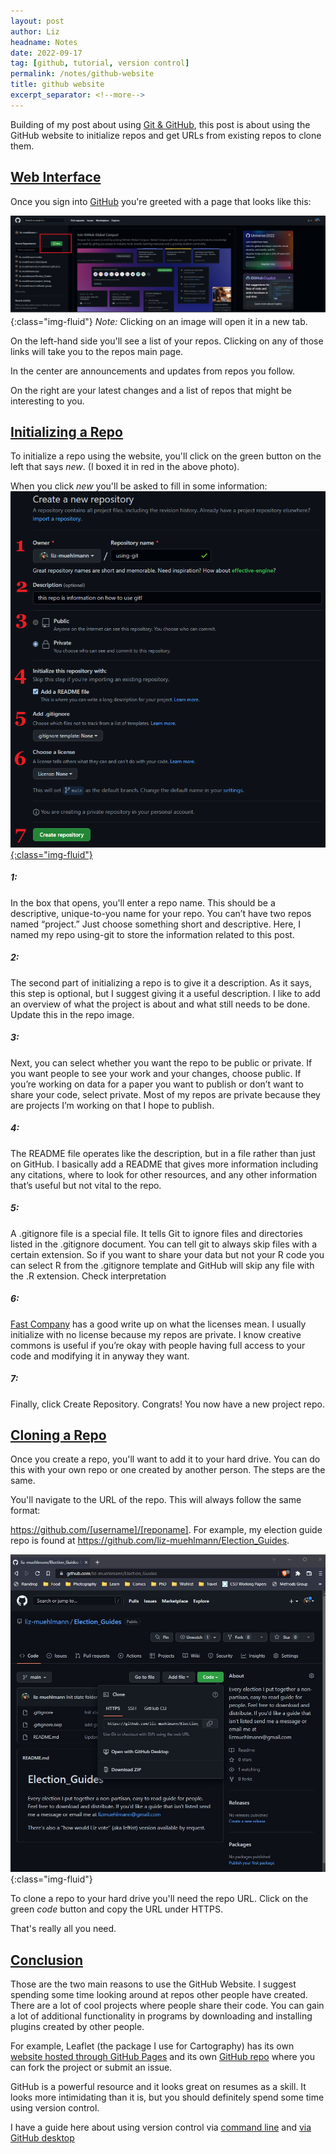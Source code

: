 ```yaml
---
layout: post
author: Liz
headname: Notes
date: 2022-09-17
tag: [github, tutorial, version control]
permalink: /notes/github-website
title: github website
excerpt_separator: <!--more-->
---
```


Building of my post about using <a href="https://liz-muehlmann.github.io/notes/git-github">Git & GitHub</a>, this post is about using the GitHub website to initialize repos and get URLs from existing repos to clone them. 

<!--more-->

<h2><u>Web Interface</u></h2>
Once you sign into <a href="https://github.com">GitHub</a> you're greeted with a page that looks like this:

![Github Home Screen](/assets/images/notes-images/using-github/using-github-1.jpeg){:class="img-fluid"}
<i>Note:</i> Clicking on an image will open it in a new tab.

On the left-hand side you'll see a list of your repos. Clicking on any of those links will take you to the repos main page. 

In the center are announcements and updates from repos you follow. 

On the right are your latest changes and a list of repos that might be interesting to you. 

<h2><u>Initializing a Repo</u></h2>
To initialize a repo using the website, you'll click on the green button on the left that says <i>new</i>. (I boxed it in red in the above photo).

When you click <i>new</i> you'll be asked to fill in some information:
<a href="/assets/images/notes-images/using-github/using-github-2.jpeg">
![Repo Options](/assets/images/notes-images/using-github/using-github-2.jpeg){:class="img-fluid"}</a>

<h5>1:</h5>
In the box that opens, you'll enter a repo name. This should be a descriptive, unique-to-you name for your repo. You can’t have two repos named “project.” Just choose something short and descriptive. Here, I named my repo using-git to store the information related to this post. 

<h5>2:</h5>
The second part of initializing a repo is to give it a description. As it says, this step is optional, but I suggest giving it a useful description. I like to add an overview of what the project is about and what still needs to be done. Update this in the repo image.

<h5>3:</h5>
Next, you can select whether you want the repo to be public or private. If you want people to see your work and your changes, choose public. If you’re working on data for a paper you want to publish or don’t want to share your code, select private. Most of my repos are private because they are projects I’m working on that I hope to publish. 

<h5>4:</h5>
The README file operates like the description, but in a file rather than just on GitHub. I basically add a README that gives more information including any citations, where to look for other resources, and any other information that’s useful but not vital to the repo.
 
<h5>5:</h5> 
A .gitignore file is a special file. It tells Git to ignore files and directories listed in the .gitignore document. You can tell git to always skip files with a certain extension. So if you want to share your data but not your R code you can select R from the .gitignore template and GitHub will skip any file with the .R extension. Check interpretation

<h5>6:</h5>
<a href="https://www.fastcompany.com/3014553/what-coders-should-know-about-copyright-licensing#:~:text=On%20GitHub%20the%20three%20main%20types%20of%20software%20licenses%20are%3A&text=It%20permits%20users%20to%20do,grants%20patent%20rights%20to%20users.">Fast Company</a> has a good write up on what the licenses mean. I usually initialize with no license because my repos are private. I know creative commons is useful if you’re okay with people having full access to your code and modifying it in anyway they want. 

<h5>7:</h5>
Finally, click Create Repository. Congrats! You now have a new project repo.

<h2><u>Cloning a Repo</u></h2>
Once you create a repo, you'll want to add it to your hard drive. You can do this with your own repo or one created by another person. The steps are the same. 

You'll navigate to the URL of the repo. This will always follow the same format:

https://github.com/[username]/[reponame]. For example, my election guide repo is found at <a href="https://github.com/liz-muehlmann/Election_Guides">https://github.com/liz-muehlmann/Election_Guides</a>.

![Github Home Screen](/assets/images/notes-images/using-github/using-github-10.jpeg){:class="img-fluid"}

To clone a repo to your hard drive you'll need the repo URL. Click on the green <i>code</i> button and copy the URL under HTTPS.

That's really all you need. 

<h2><u>Conclusion</u></h2>
Those are the two main reasons to use the GitHub Website. I suggest spending some time looking around at repos other people have created. There are a lot of cool projects where people share their code. You can gain a lot of additional functionality in programs by downloading and installing plugins created by other people. 

For example, Leaflet (the package I use for Cartography) has its own <a href="https://rstudio.github.io/leaflet/">website hosted through GitHub Pages</a> and its own <a href="https://github.com/rstudio/leaflet">GitHub repo</a> where you can fork the project or submit an issue.

GitHub is a powerful resource and it looks great on resumes as a skill. It looks more intimidating than it is, but you should definitely spend some time using version control. 

I have a guide here about using version control via <a href="https://liz-muehlmann.github.io/notes/git-github">command line</a> and <a href="https://liz-muehlmann.github.io/notes/github-desktop">via GitHub desktop</a>